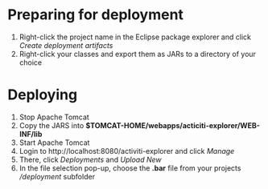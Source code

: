 # Preparing for deployment
1.  Right-click the project name in the Eclipse package explorer and click *Create deployment artifacts*
2.  Right-click your classes and export them as JARs to a directory of your choice

# Deploying
1.  Stop Apache Tomcat
2.  Copy the JARS into **$TOMCAT-HOME/webapps/acticiti-explorer/WEB-INF/lib**
3.  Start Apache Tomcat
4.  Login to http://localhost:8080/activiti-explorer and click *Manage*
5.  There, click *Deployments* and *Upload New*
6.  In the file selection pop-up, choose the **.bar** file from your projects */deployment* subfolder

